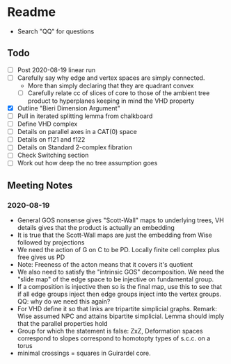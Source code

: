 # Readme

- Search "QQ" for questions

## Todo

- [ ] Post 2020-08-19 linear run
- [ ] Carefully say why edge and vertex spaces are simply connected.
  - More than simply declaring that they are quadrant convex
  - [ ] Carefully relate cc of slices of core to those of the ambient tree product to hyperplanes keeping in mind the VHD property
- [x] Outline "Bieri Dimension Argument"
- [ ] Pull in iterated splitting lemma from chalkboard
- [ ] Define VHD complex
- [ ] Details on parallel axes in a CAT(0) space
- [ ] Details on f121 and f122
- [ ] Details on Standard 2-complex fibration
- [ ] Check Switching section
- [ ] Work out how deep the no tree assumption goes

## Meeting Notes

### 2020-08-19

- General GOS nonsense gives "Scott-Wall" maps to underlying trees, VH details gives that the product is actually an embedding
- It is true that the Scott-Wall maps are just the embedding from Wise followed by projections
- We need the action of G on C to be PD. Locally finite cell complex plus free gives us PD
- Note: Freeness of the acton means that it covers it's quotient
- We also need to satisfy the "intrinsic GOS" decomposition. We need the "slide map" of the edge space to be injective on fundamental group.
- If a composition is injective then so is the final map, use this to see that if all edge groups inject then edge groups inject into the vertex groups. QQ: why do we need this again?
- For VHD define it so that links are tripartite simplicial graphs. Remark: Wise assumed NPC and attains bipartite simplicial. Lemma should imply that the parallel properties hold
- Group for which the statement is false: ZxZ, Deformation spaces correspond to slopes correspond to homotopty types of s.c.c. on a torus
- minimal crossings = squares in Guirardel core.
